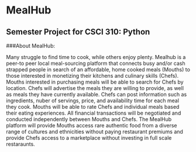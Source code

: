 # MealHub
## Semester Project for CSCI 310: Python

###About MealHub:  
<p>
  Many struggle to find time to cook, while others enjoy
plenty. Mealhub is a peer-to peer local meal-sourcing platform
that connects busy and/or cash strapped people in search
of an affordable, home cooked meals (Mouths) to those interested
in monetizing their kitchens and culinary skills (Chefs). Mouths
interested in purchasing meals will be able to search for Chefs
by location. Chefs will advertise the meals they are willing to provide,
as well as meals they have currently available. Chefs can post information
such as ingredients, nuber of servings, price, and availability time for each
meal they cook. Mouths will be able to rate Chefs and individual meals based
their eating experiences. All financial transactions will be negotiated and
conducted independently between Mouths and Chefs. The MealHub platform will provide Mouths access
rare authentic food from a diverse range of cultures and ethnicities without
paying restaurant premiums and provide Chefs access to a marketplace without
investing in full scale restaraunts.
</p>
